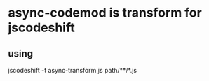 # async-codemod is transform for jscodeshift

## using
jscodeshift -t async-transform.js path/**/*.js

